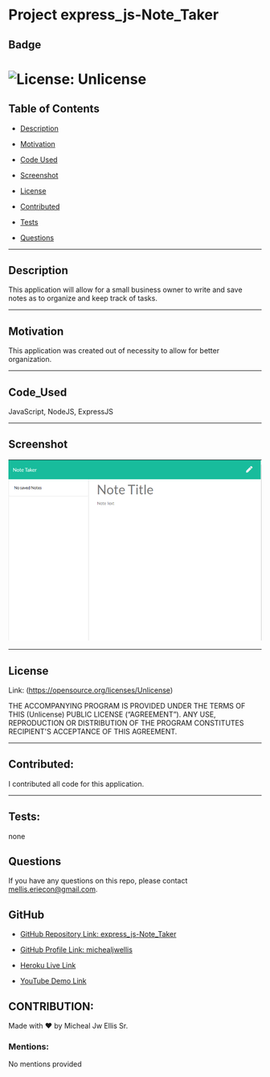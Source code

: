 # Project express_js-Note_Taker

## Badge

# ![License: Unlicense](https://img.shields.io/badge/license-Unlicense-black.svg)

## Table of Contents

- [Description](#description)

- [Motivation](#motivation)

- [Code Used](#code_used)

- [Screenshot](#screenshot)

- [License](#license)

- [Contributed](#contributed)

- [Tests](#tests)

- [Questions](#questions)

---

## Description

This application will allow for a small business owner to write and save notes as to organize and keep track of tasks.

---

## Motivation

This application was created out of necessity to allow for better organization.

---

## Code_Used

JavaScript, NodeJS, ExpressJS

---

## Screenshot

![express_js-Note_Taker](public\assets\images\MainPage.PNG)

---

## License

Link: (https://opensource.org/licenses/Unlicense)

THE ACCOMPANYING PROGRAM IS PROVIDED UNDER THE TERMS OF THIS (Unlicense) PUBLIC LICENSE (“AGREEMENT”). ANY USE, REPRODUCTION OR DISTRIBUTION OF THE PROGRAM CONSTITUTES RECIPIENT'S ACCEPTANCE OF THIS AGREEMENT.

---

## Contributed:

I contributed all code for this application.

---

## Tests:

none

## Questions

If you have any questions on this repo, please contact mellis.eriecon@gmail.com.

## GitHub

- [GitHub Repository Link: express_js-Note_Taker](https://github.com/michealjwellis/express_js-Note_Taker)

- [GitHub Profile Link: michealjwellis](https://github.com/michealjwellis)

- [Heroku Live Link](https://nameless-woodland-32392.herokuapp.com/notes)

- [YouTube Demo Link](https://www.youtube.com/watch?v=P9nfem3koPc)

## CONTRIBUTION:

Made with ❤️ by Micheal Jw Ellis Sr.

### Mentions:

No mentions provided
